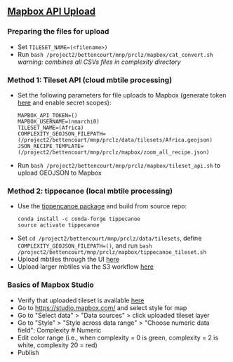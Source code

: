 
## [Mapbox API Upload](https://docs.mapbox.com/api/maps/#tilesets) ##

### Preparing the files for upload  ###
* Set `TILESET_NAME=(<filename>)`
* Run `bash /project2/bettencourt/mnp/prclz/mapbox/cat_convert.sh` *warning: combines all CSVs files in complexity directory*

 ### Method 1: Tileset API (cloud mbtile processing) ###
 * Set the following parameters for file uploads to Mapbox (generate token [here](https://account.mapbox.com/access-tokens/create) and enable secret scopes):
    ```
    MAPBOX_API_TOKEN=()
    MAPBOX_USERNAME=(nmarchi0)
    TILESET_NAME=(Africa)
    COMPLEXITY_GEOJSON_FILEPATH=(/project2/bettencourt/mnp/prclz/data/tilesets/Africa.geojson)
    JSON_RECIPE_TEMPLATE=(/project2/bettencourt/mnp/prclz/mapbox/zoom_all_recipe.json)
    ```
 * Run `bash /project2/bettencourt/mnp/prclz/mapbox/tileset_api.sh` to upload GEOJSON to Mapbox
 
 ### Method 2: tippecanoe (local mbtile processing) ###
 * Use the [tippencanoe package](https://github.com/mapbox/tippecanoe) and build from source repo:
   ```
   conda install -c conda-forge tippecanoe
   source activate tippecanoe
   ```
 * Set `cd /project2/bettencourt/mnp/prclz/data/tilesets`, define `COMPLEXITY_GEOJSON_FILEPATH=()`, and run `bash /project2/bettencourt/mnp/prclz/mapbox/tippecanoe_tileset.sh`
 * Upload mbtiles through the UI [here](https://studio.mapbox.com/tilesets/)
 * Upload larger mbtiles via the S3 workflow [here](https://docs.mapbox.com/api/maps/#retrieve-s3-credentials)
 
  ### Basics of Mapbox Studio ###
  * Verify that uploaded tileset is available [here](https://studio.mapbox.com/tilesets/)
  * Go to https://studio.mapbox.com/ and select style for map
  * Go to "Select data" > "Data sources" > click uploaded tileset layer 
  * Go to "Style" > "Style across data range" > "Choose numeric data field": Complexity # Numeric
  * Edit color range (i.e., when complexity = 0 is green, complexity = 2 is white, complexity 20 = red)
  * Publish
 

